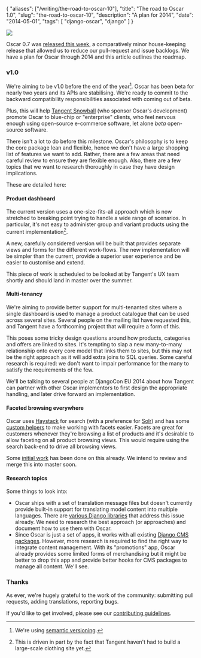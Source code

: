 {
    "aliases": ["/writing/the-road-to-oscar-10"],
    "title": "The road to Oscar 1.0",
    "slug": "the-road-to-oscar-10",
    "description": "A plan for 2014",
    "date": "2014-05-01",
    "tags": [
        "django-oscar",
        "django"
    ]
}

<img src="/images/oscar.png" class="noborder align-right" />

Oscar 0.7 was [released this
week](http://django-oscar.readthedocs.org/en/latest/releases/v0.7.html),
a comparatively minor house-keeping release that allowed us to reduce
our pull-request and issue backlogs. We have a plan for Oscar through
2014 and this article outlines the roadmap.

### v1.0

We're aiming to be v1.0 before the end of the year[^1]. Oscar has been
beta for nearly two years and its APIs are stabilising. We're ready to
commit to the backward compatibility responsibilities associated with
coming out of beta.

Plus, this will help [Tangent Snowball](http://www.tangentsnowball.com/)
(who sponsor Oscar's development) promote Oscar to blue-chip or
"enterprise" clients, who feel nervous enough using open-source
e-commerce software, let alone *beta* open-source software.

There isn't a lot to do before this milestone. Oscar's philosophy is to
keep the core package lean and flexible, hence we don't have a large
shopping list of features we want to add. Rather, there are a few areas
that need careful review to ensure they are flexible enough. Also, there
are a few topics that we want to research thoroughly in case they have
design implications.

These are detailed here:

#### Product dashboard

The current version uses a one-size-fits-all approach which is now
stretched to breaking point trying to handle a wide range of scenarios.
In particular, it's not easy to administer group and variant products
using the current implementation[^2].

A new, carefully considered version will be built that provides separate
views and forms for the different work-flows. The new implementation
will be simpler than the current, provide a superior user experience and
be easier to customise and extend.

This piece of work is scheduled to be looked at by Tangent's UX team
shortly and should land in master over the summer.

#### Multi-tenancy

We're aiming to provide better support for multi-tenanted sites where a
single dashboard is used to manage a product catalogue that can be used
across several sites. Several people on the mailing list have requested
this, and Tangent have a forthcoming project that will require a form of
this.

This poses some tricky design questions around how products, categories
and offers are linked to sites. It's tempting to slap a new many-to-many
relationship onto every core model that links them to sites, but this
may not be the right approach as it will add extra joins to SQL queries.
Some careful research is required: we don't want to impair performance
for the many to satisfy the requirements of the few.

We'll be talking to several people at DjangoCon EU 2014 about how
Tangent can partner with other Oscar implementors to first design the
appropriate handling, and later drive forward an implementation.

#### Faceted browsing everywhere

Oscar uses [Haystack](http://haystacksearch.org/) for search (with a
preference for [Solr](https://lucene.apache.org/solr/)) and has some
[custom
helpers](https://github.com/tangentlabs/django-oscar/blob/master/oscar/apps/search/facets.py)
to make working with facets easier. Facets are great for customers
whenever they're browsing a list of products and it's desirable to allow
faceting on all product browsing views. This would require using the
search back-end to drive all browsing views.

Some [initial
work](https://groups.google.com/forum/?fromgroups#!topicsearchin/django-oscar/haystack%7Csort:date%7Cspell:true/django-oscar/7cykIQSS7lw)
has been done on this already. We intend to review and merge this into
master soon.

#### Research topics

Some things to look into:

- Oscar ships with a set of translation message files but doesn't
    currently provide built-in support for translating model content
    into multiple languages. There are [various Django
    libraries](https://www.djangopackages.com/grids/g/model-translation/)
    that address this issue already. We need to research the best
    approach (or approaches) and document how to use them with Oscar.
- Since Oscar is just a set of apps, it works with all existing
    [Django CMS
    packages](https://www.djangopackages.com/grids/g/model-translation://www.djangopackages.com/grids/g/cms/).
    However, more research is required to find the right way to
    integrate content management. With its "promotions" app, Oscar
    already provides some limited forms of merchandising but it might be
    better to drop this app and provide better hooks for CMS packages to
    manage all content. We'll see.

### Thanks

As ever, we're hugely grateful to the work of the community: submitting
pull requests, adding translations, reporting bugs.

If you'd like to get involved, please see our [contributing
guidelines](http://django-oscar.readthedocs.org/en/latest/internals/contributing/index.html).

[^1]: We're using [semantic versioning](http://semver.org/).

[^2]: This is driven in part by the fact that Tangent haven't had to
    build a large-scale clothing site yet.
